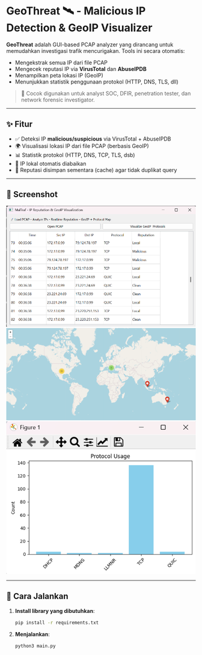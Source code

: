 # GeoThreat 🛰️ - Malicious IP Detection & GeoIP Visualizer

**GeoThreat** adalah GUI-based PCAP analyzer yang dirancang untuk memudahkan investigasi trafik mencurigakan. Tools ini secara otomatis:
- Mengekstrak semua IP dari file PCAP
- Mengecek reputasi IP via **VirusTotal** dan **AbuseIPDB**
- Menampilkan peta lokasi IP (GeoIP)
- Menunjukkan statistik penggunaan protokol (HTTP, DNS, TLS, dll)

> 🎯 Cocok digunakan untuk analyst SOC, DFIR, penetration tester, dan network forensic investigator.

---

## ✨ Fitur

- ✅ Deteksi IP **malicious/suspicious** via VirusTotal + AbuseIPDB
- 🌍 Visualisasi lokasi IP dari file PCAP (berbasis GeoIP)
- 📊 Statistik protokol (HTTP, DNS, TCP, TLS, dsb)
- 🚫 IP lokal otomatis diabaikan
- 🧠 Reputasi disimpan sementara (cache) agar tidak duplikat query

---

## 🧪 Screenshot

![GeoThreat Screenshot](screenshot1.png) ![GeoThreat Screenshot](screenshot2.png) ![GeoThreat Screenshot](screenshot3.png)

---

## 🚀 Cara Jalankan

1. **Install library yang dibutuhkan**:
   ```bash
   pip install -r requirements.txt

2. **Menjalankan**:
   ```bash
   python3 main.py
